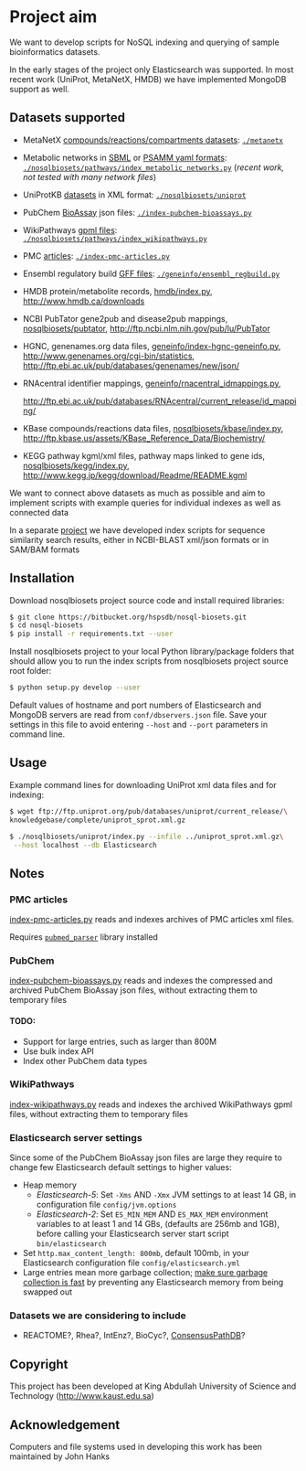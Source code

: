 # Project aim 

We want to develop scripts for NoSQL indexing and querying of sample
bioinformatics datasets.

In the early stages of the project only Elasticsearch was supported.
In most recent work (UniProt, MetaNetX, HMDB) we have implemented MongoDB
support as well.

## Datasets supported

* MetaNetX [compounds/reactions/compartments datasets](
http://www.metanetx.org/mnxdoc/mnxref.html
): [`./metanetx`](./metanetx)
  

* Metabolic networks in [SBML](http://sbml.org) or
 [PSAMM yaml formats](https://github.com/zhanglab/psamm-model-collection):
  [`./nosqlbiosets/pathways/index_metabolic_networks.py`](
  nosqlbiosets/pathways/index_metabolic_networks.py)
   (_recent work, not tested with many network files_)

* UniProtKB [datasets](
ftp://ftp.ebi.ac.uk/pub/databases/uniprot/current_release/knowledgebase/complete/
) in XML format:
  [`./nosqlbiosets/uniprot`](nosqlbiosets/uniprot)
  
* PubChem [BioAssay](http://ftp.ncbi.nlm.nih.gov/pubchem/Bioassay) json files:
  [`./index-pubchem-bioassays.py`](index-pubchem-bioassays.py)  

* WikiPathways [gpml files](
http://www.wikipathways.org/index.php/Download_Pathways):
  [`./nosqlbiosets/pathways/index_wikipathways.py`](
  ./nosqlbiosets/pathways/index_wikipathways.py)

* PMC [articles](http://ftp.ebi.ac.uk/pub/databases/pmc/manuscripts):
  [`./index-pmc-articles.py`](index-pmc-articles.py)

* Ensembl regulatory build [GFF files](
http://ftp.ensembl.org/pub/current_regulation/homo_sapiens):
  [`./geneinfo/ensembl_regbuild.py`]([geneinfo/ensembl_regbuild.py)    

* HMDB protein/metabolite records,
  [hmdb/index.py](hmdb/index.py),
  http://www.hmdb.ca/downloads

* NCBI PubTator gene2pub and disease2pub mappings,
  [nosqlbiosets/pubtator](nosqlbiosets/pubtator),
  http://ftp.ncbi.nlm.nih.gov/pub/lu/PubTator

* HGNC, genenames.org data files,
  [geneinfo/index-hgnc-geneinfo.py](geneinfo/index-hgnc-geneinfo),
  http://www.genenames.org/cgi-bin/statistics, http://ftp.ebi.ac.uk/pub/databases/genenames/new/json/

* RNAcentral identifier mappings,
  [geneinfo/rnacentral_idmappings.py](geneinfo/rnacentral_idmappings.py),
  
  http://ftp.ebi.ac.uk/pub/databases/RNAcentral/current_release/id_mapping/

* KBase compounds/reactions data files,
  [nosqlbiosets/kbase/index.py](nosqlbiosets/kbase/index.py),
  http://ftp.kbase.us/assets/KBase_Reference_Data/Biochemistry/

* KEGG pathway kgml/xml files, pathway maps linked to gene ids,
  [nosqlbiosets/kegg/index.py](nosqlbiosets/kegg/index.py),
  http://www.kegg.jp/kegg/download/Readme/README.kgml

We want to connect above datasets as much as possible
and aim to implement scripts with example queries for individual indexes
as well as connected data

In a separate [project](https://github.com/uludag/hspsdb-indexer)
we have developed index scripts for sequence
similarity search results, either in NCBI-BLAST xml/json formats
or in SAM/BAM formats

## Installation

Download nosqlbiosets project source code and install required libraries:
```bash
$ git clone https://bitbucket.org/hspsdb/nosql-biosets.git
$ cd nosql-biosets
$ pip install -r requirements.txt --user
```

Install nosqlbiosets project to your local Python library/package folders
that should allow you to run the index scripts
from nosqlbiosets project source root folder:
```bash
$ python setup.py develop --user
```

Default values of hostname and port numbers of Elasticsearch and MongoDB servers
are read from `conf/dbservers.json` file. Save your settings in this file
to avoid entering `--host` and `--port` parameters in command line.

## Usage

Example command lines for downloading UniProt xml data files and for indexing:

```bash
$ wget ftp://ftp.uniprot.org/pub/databases/uniprot/current_release/\
knowledgebase/complete/uniprot_sprot.xml.gz
```

```bash
$ ./nosqlbiosets/uniprot/index.py --infile ../uniprot_sprot.xml.gz\
 --host localhost --db Elasticsearch
```

## Notes

### PMC articles

[index-pmc-articles.py](index-pmc-articles.py) reads and indexes archives
of PMC articles xml files.

Requires [`pubmed_parser`](https://github.com/titipata/pubmed_parser/)
library installed

### PubChem

[index-pubchem-bioassays.py](index-pubchem-bioassays.p) reads and indexes
the compressed and archived PubChem BioAssay json files,
without extracting them to temporary files

#### TODO:
* Support for large entries, such as larger than 800M
* Use bulk index API
* Index other PubChem data types

### WikiPathways

[index-wikipathways.py](index-wikipathways.py) reads and indexes
the archived WikiPathways gpml files,
without extracting them to temporary files

### Elasticsearch server settings
Since some of the PubChem BioAssay json files are large they require to change
few Elasticsearch default settings to higher values:

* Heap memory
    * _Elasticsearch-5_: Set `-Xms` AND `-Xmx` JVM settings to at least 14 GB,
    in configuration file `config/jvm.options`
    * _Elasticsearch-2_: Set `ES_MIN_MEM` AND `ES_MAX_MEM` environment variables
     to at least 1 and 14 GBs,
     (defaults are 256mb and 1GB), before calling your Elasticsearch server
    start script `bin/elasticsearch`
* Set `http.max_content_length: 800mb`, default 100mb,
  in your Elasticsearch configuration file `config/elasticsearch.yml`
* Large entries mean more garbage collection;
  [make sure garbage collection is fast](
https://www.elastic.co/guide/en/elasticsearch/reference/current/setup-configuration-memory.html) 
  by preventing any Elasticsearch memory from being swapped out 

### Datasets we are considering to include
* REACTOME?, Rhea?, IntEnz?, BioCyc?, [ConsensusPathDB](http://cpdb.molgen.mpg.de/)?

## Copyright
This project has been developed
at King Abdullah University of Science and Technology (http://www.kaust.edu.sa)

## Acknowledgement
Computers and file systems used in developing this work has been maintained by John Hanks
